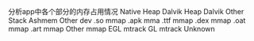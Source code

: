 分析app中各个部分的内存占用情况
Native Heap
Dalvik Heap
Dalvik Other
Stack
Ashmem
Other dev
.so mmap
.apk mma
.ttf mmap
.dex mmap
.oat mmap
.art mmap
Other mmap
EGL mtrack
GL mtrack
Unknown
